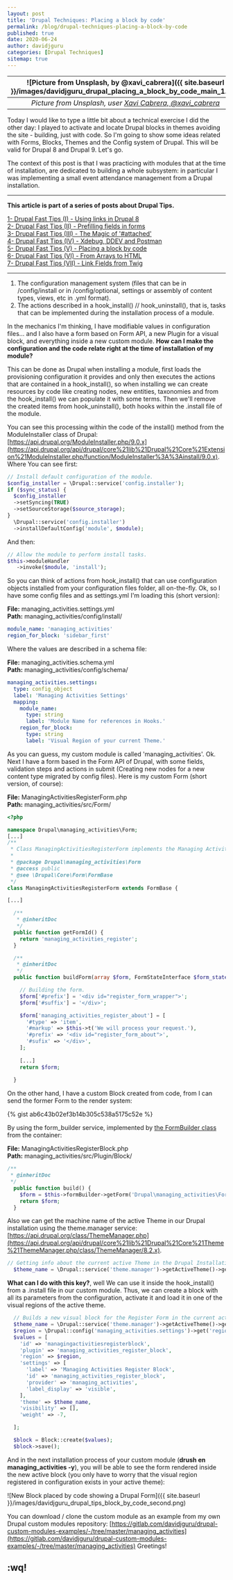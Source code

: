 ```yaml
---
layout: post
title: 'Drupal Techniques: Placing a block by code'
permalink: /blog/drupal-techniques-placing-a-block-by-code
published: true
date: 2020-06-24
author: davidjguru
categories: [Drupal Techniques]
sitemap: true
---
```

| ![Picture from Unsplash, by @xavi_cabrera]({{ site.baseurl }}/images/davidjguru_drupal_placing_a_block_by_code_main_1.jpg) |
|:--:|
| *Picture from Unsplash, user [Xavi Cabrera, @xavi_cabrera](https://unsplash.com/@xavi_cabrera)* |

Today I would like to type a little bit about a technical exercise I did the other day: I played to activate and locate Drupal blocks in themes avoiding the site - building, just with code. So I'm going to show some ideas related with Forms, Blocks, Themes and the Config system of Drupal. This will be valid for Drupal 8 and Drupal 9. Let's go.  
<!--more-->

The context of this post is that I was practicing with modules that at the time of installation, are dedicated to building a whole subsystem: in particular I was implementing a small event attendance management from a Drupal installation.  

---------------------------------------------------------------------------------------
<!-- /TOC -->
**This article is part of a series of posts about Drupal Tips.**

[1- Drupal Fast Tips (I) - Using links in Drupal 8](https://davidjguru.github.io/blog/drupal-fast-tips-using-links-in-drupal-8)  
[2- Drupal Fast Tips (II) - Prefilling fields in forms](https://davidjguru.github.io/blog/drupal-fast-tips-prefilling-fields-in-forms)  
[3- Drupal Fast Tips (III) - The Magic of '#attached'](https://davidjguru.github.io/blog/drupal-fast-tips-the-magic-of-attached)  
[4- Drupal Fast Tips (IV) - Xdebug, DDEV and Postman](https://davidjguru.github.io/blog/drupal-fast-tips-xdebug-ddev-and-postman)  
[5- Drupal Fast Tips (V) - Placing a block by code](https://davidjguru.github.io/blog/drupal-fast-tips-placing-a-block-by-code)  
[6- Drupal Fast Tips (VI) - From Arrays to HTML](https://davidjguru.github.io/blog/drupal-fast-tips-from-array-to-html)  
[7- Drupal Fast Tips (VII) - Link Fields from Twig](https://davidjguru.github.io/blog/drupal-fast-tips-link-fields-from-twig)  
<!-- /TOC -->

------------------------------------------------------------------------------------------------

1. The configuration management system (files that can be in /config/install or in /config/optional, settings or assembly of content types, views, etc in .yml format).  
2. The actions described in a hook_install() // hook_uninstall(), that is, tasks that can be implemented during the installation process of a module.  

In the mechanics I'm thinking, I have modifiable values in configuration files... and I also have a form based on Form API, a new Plugin for a visual block, and everything inside a new custom module. **How can I make the configuration and the code relate right at the time of installation of my module?**

This can be done as Drupal when installing a module, first loads the provisioning configuration it provides and only then executes the actions that are contained in a hook_install(), so when installing we can create resources by code like creating nodes, new entities, taxonomies and from the hook_install() we can populate it with some terms. Then we'll remove the created items from hook_uninstall(), both hooks within the .install file of the module.  

You can see this processing within the code of the install() method from the ModuleInstaller class of Drupal:
[https://api.drupal.org/ModuleInstaller.php/9.0.x](https://api.drupal.org/api/drupal/core%21lib%21Drupal%21Core%21Extension%21ModuleInstaller.php/function/ModuleInstaller%3A%3Ainstall/9.0.x).  
Where You can see first:  

```php
// Install default configuration of the module.
$config_installer = \Drupal::service('config.installer');
if ($sync_status) {
  $config_installer
  ->setSyncing(TRUE)
  ->setSourceStorage($source_storage);
}
  \Drupal::service('config.installer')
  ->installDefaultConfig('module', $module);
```
And then:

```php
// Allow the module to perform install tasks.
$this->moduleHandler
   ->invoke($module, 'install');
```
So you can think of actions from hook_install() that can use configuration objects installed from your configuration files folder, all on-the-fly. Ok, so I have some config files and as settings.yml I'm loading this (short version):

**File:** managing_activities.settings.yml  
**Path:** managing_activities/config/install/  
```yaml
module_name: 'managing_activities'
region_for_block: 'sidebar_first'
```
Where the values are described in a schema file:  

**File:** managing_activities.schema.yml  
**Path:** managing_activities/config/schema/  
```yaml
managing_activities.settings:
  type: config_object
  label: 'Managing Activities Settings'
  mapping:
    module_name:
      type: string
      label: 'Module Name for references in Hooks.'
    region_for_block:
      type: string
      label: 'Visual Region of your current Theme.'
```
As you can guess, my custom module is called 'managing_activities'. Ok. Next I have a form based in the Form API of Drupal, with some fields, validation steps and actions in submit (Creating new nodes for a new content type migrated by config files). Here is my custom Form (short version, of course):  

**File:** ManagingActivitiesRegisterForm.php  
**Path:** managing_activities/src/Form/  
```php
<?php

namespace Drupal\managing_activities\Form;
[...]
/**
 * Class ManagingActivitiesRegisterForm implements the Managing Activities Register Form.
 *
 * @package Drupal\managing_activities\Form
 * @access public
 * @see \Drupal\Core\Form\FormBase
 */
class ManagingActivitiesRegisterForm extends FormBase {

[...]

  /**
   * @inheritDoc
   */
  public function getFormId() {
    return 'managing_activities_register';
  }

  /**
   * @inheritDoc
   */
  public function buildForm(array $form, FormStateInterface $form_state) {

    // Building the form.
    $form['#prefix'] = '<div id="register_form_wrapper">';
    $form['#suffix'] = '</div>';

    $form['managing_activities_register_about'] = [
      '#type' => 'item',
      '#markup' => $this->t('We will process your request.'),
      '#prefix' => '<div id="register_form_about">',
      '#sufix' => '</div>',
    ];
    
    [...]
    return $form;
    
  }
```
On the other hand, I have a custom Block created from code, from I can send the former Form to the render system:

{% gist ab6c43b02ef3b14b305c538a5175c52e %}

By using the form_builder service, implemented by [the FormBuilder class](https://api.drupal.org/api/drupal/core%21lib%21Drupal%21Core%21Form%21FormBuilder.php/class/FormBuilder/8.2.x) from the container:  

**File:**  ManagingActivitiesRegisterBlock.php   
**Path:** managing_activities/src/Plugin/Block/  

```php
/**
 * @inheritDoc
 */
  public function build() {
    $form = $this->formBuilder->getForm('Drupal\managing_activities\Form\ManagingActivitiesRegisterForm');
    return $form;
  }
```

Also we can get the machine name of the active Theme in our Drupal installation using the theme.manager service: [https://api.drupal.org/class/ThemeManager.php](https://api.drupal.org/api/drupal/core%21lib%21Drupal%21Core%21Theme%21ThemeManager.php/class/ThemeManager/8.2.x).
```php
// Getting info about the current active Theme in the Drupal Installation.
  $theme_name = \Drupal::service('theme.manager')->getActiveTheme()->getName();
```

**What can I do with this key?**, well We can use it inside the hook_install() from a .install file in our custom module. 
Thus, we can create a block with all its parameters from the configuration, activate it and load it in one of the visual regions of the active theme. 
```php
  // Builds a new visual block for the Register Form in the current active Theme.
  $theme_name = \Drupal::service('theme.manager')->getActiveTheme()->getName();
  $region = \Drupal::config('managing_activities.settings')->get('region_for_block');
  $values = [
    'id' => 'managingactivitiesregisterblock',
    'plugin' => 'managing_activities_register_block',
    'region' => $region,
    'settings' => [
      'label' => 'Managing Activities Register Block',
      'id' => 'managing_activities_register_block',
      'provider' => 'managing_activities',
      'label_display' => 'visible',
    ],
    'theme' => $theme_name,
    'visibility' => [],
    'weight' => -7,

  ];

  $block = Block::create($values);
  $block->save();
```

And in the next installation process of your custom module (**drush en managing_activities -y**), you will be able to see the form rendered inside the new active block (you only have to worry that the visual region registered in configuration exists in your active theme):

![New Block placed by code showing a Drupal Form]({{ site.baseurl }}/images/davidjguru_drupal_tips_block_by_code_second.png)   

You can download / clone the custom module as an example from my own Drupal custom modules repository:
[https://gitlab.com/davidjguru/drupal-custom-modules-examples/-/tree/master/managing_activities](https://gitlab.com/davidjguru/drupal-custom-modules-examples/-/tree/master/managing_activities)
Greetings!  



## :wq! 
